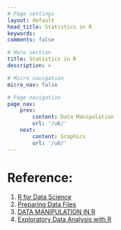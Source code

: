 ```yaml
---
# Page settings
layout: default
head_title: Statistics in R
keywords:
comments: false

# Hero section
title: Statistics in R
description: >

# Micro navigation
micro_nav: false

# Page navigation
page_nav:
    prev:
        content: Data Manipulation
        url: '/u6/'
    next:
        content: Graphics
        url: '/u8/'
---
```



Reference:
==========

1.  [R for Data Science](https://r4ds.had.co.nz/)
2.  [Preparing Data
    Files](http://www.sthda.com/english/wiki/best-practices-in-preparing-data-files-for-importing-into-r)
3. [DATA MANIPULATION IN R](https://www.datanovia.com/en/courses/data-manipulation-in-r/)
4. [Exploratory Data Analysis with R](http://leanpub.com/exdata)
